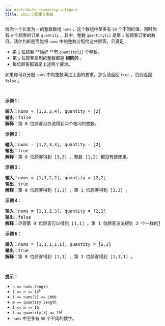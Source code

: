 ```yaml
---
id: distribute-repeating-integers
title: 1655.分配重复整数
---
```

给你一个长度为 <code>n</code> 的整数数组 <code>nums</code> ，这个数组中至多有 <code>50</code> 个不同的值。同时你有 <code>m</code> 个顾客的订单 <code>quantity</code> ，其中，整数 <code>quantity[i]</code> 是第 <code>i</code> 位顾客订单的数目。请你判断是否能将 <code>nums</code> 中的整数分配给这些顾客，且满足：


- 第 <code>i</code> 位顾客 **恰好 **有 <code>quantity[i]</code> 个整数。
- 第 <code>i</code> 位顾客拿到的整数都是 **相同的** 。
- 每位顾客都满足上述两个要求。

如果你可以分配 <code>nums</code> 中的整数满足上面的要求，那么请返回 <code>true</code> ，否则返回 <code>false</code> 。

 

**示例 1：**


<pre><b>输入：</b>nums = [1,2,3,4], quantity = [2]<br/><b>输出：</b>false<br/><strong>解释：</strong>第 0 位顾客没办法得到两个相同的整数。<br/></pre>

**示例 2：**


<pre><b>输入：</b>nums = [1,2,3,3], quantity = [2]<br/><b>输出：</b>true<br/><b>解释：</b>第 0 位顾客得到 [3,3] 。整数 [1,2] 都没有被使用。<br/></pre>

**示例 3：**


<pre><b>输入：</b>nums = [1,1,2,2], quantity = [2,2]<br/><b>输出：</b>true<br/><b>解释：</b>第 0 位顾客得到 [1,1] ，第 1 位顾客得到 [2,2] 。<br/></pre>

**示例 4：**


<pre><b>输入：</b>nums = [1,1,2,3], quantity = [2,2]<br/><b>输出：</b>false<br/><b>解释：</b>尽管第 0 位顾客可以得到 [1,1] ，第 1 位顾客没法得到 2 个一样的整数。</pre>

**示例 5：**


<pre><b>输入：</b>nums = [1,1,1,1,1], quantity = [2,3]<br/><b>输出：</b>true<br/><b>解释：</b>第 0 位顾客得到 [1,1] ，第 1 位顾客得到 [1,1,1] 。<br/></pre>

 

**提示：**


- <code>n == nums.length</code>
- <code>1 &lt;= n &lt;= 10<sup>5</sup></code>
- <code>1 &lt;= nums[i] &lt;= 1000</code>
- <code>m == quantity.length</code>
- <code>1 &lt;= m &lt;= 10</code>
- <code>1 &lt;= quantity[i] &lt;= 10<sup>5</sup></code>
- <code>nums</code> 中至多有 <code>50</code> 个不同的数字。
